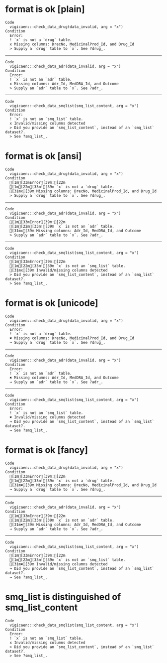 # format is ok [plain]

    Code
      vigicaen:::check_data_drug(data_invalid, arg = "x")
    Condition
      Error:
      ! `x` is not a `drug` table.
      x Missing columns: DrecNo, MedicinalProd_Id, and Drug_Id
      > Supply a `drug` table to `x`. See ?drug_.

---

    Code
      vigicaen:::check_data_adr(data_invalid, arg = "x")
    Condition
      Error:
      ! `x` is not an `adr` table.
      x Missing columns: Adr_Id, MedDRA_Id, and Outcome
      > Supply an `adr` table to `x`. See ?adr_.

---

    Code
      vigicaen:::check_data_smqlist(smq_list_content, arg = "x")
    Condition
      Error:
      ! `x` is not an `smq_list` table.
      x Invalid/missing columns detected
      > Did you provide an `smq_list_content`, instead of an `smq_list` dataset?.
      > See ?smq_list_.

# format is ok [ansi]

    Code
      vigicaen:::check_data_drug(data_invalid, arg = "x")
    Condition
      [1m[33mError[39m:[22m
      [1m[22m[33m![39m `x` is not a `drug` table.
      [31mx[39m Missing columns: DrecNo, MedicinalProd_Id, and Drug_Id
      > Supply a `drug` table to `x`. See ?drug_.

---

    Code
      vigicaen:::check_data_adr(data_invalid, arg = "x")
    Condition
      [1m[33mError[39m:[22m
      [1m[22m[33m![39m `x` is not an `adr` table.
      [31mx[39m Missing columns: Adr_Id, MedDRA_Id, and Outcome
      > Supply an `adr` table to `x`. See ?adr_.

---

    Code
      vigicaen:::check_data_smqlist(smq_list_content, arg = "x")
    Condition
      [1m[33mError[39m:[22m
      [1m[22m[33m![39m `x` is not an `smq_list` table.
      [31mx[39m Invalid/missing columns detected
      > Did you provide an `smq_list_content`, instead of an `smq_list` dataset?.
      > See ?smq_list_.

# format is ok [unicode]

    Code
      vigicaen:::check_data_drug(data_invalid, arg = "x")
    Condition
      Error:
      ! `x` is not a `drug` table.
      ✖ Missing columns: DrecNo, MedicinalProd_Id, and Drug_Id
      → Supply a `drug` table to `x`. See ?drug_.

---

    Code
      vigicaen:::check_data_adr(data_invalid, arg = "x")
    Condition
      Error:
      ! `x` is not an `adr` table.
      ✖ Missing columns: Adr_Id, MedDRA_Id, and Outcome
      → Supply an `adr` table to `x`. See ?adr_.

---

    Code
      vigicaen:::check_data_smqlist(smq_list_content, arg = "x")
    Condition
      Error:
      ! `x` is not an `smq_list` table.
      ✖ Invalid/missing columns detected
      → Did you provide an `smq_list_content`, instead of an `smq_list` dataset?.
      → See ?smq_list_.

# format is ok [fancy]

    Code
      vigicaen:::check_data_drug(data_invalid, arg = "x")
    Condition
      [1m[33mError[39m:[22m
      [1m[22m[33m![39m `x` is not a `drug` table.
      [31m✖[39m Missing columns: DrecNo, MedicinalProd_Id, and Drug_Id
      → Supply a `drug` table to `x`. See ?drug_.

---

    Code
      vigicaen:::check_data_adr(data_invalid, arg = "x")
    Condition
      [1m[33mError[39m:[22m
      [1m[22m[33m![39m `x` is not an `adr` table.
      [31m✖[39m Missing columns: Adr_Id, MedDRA_Id, and Outcome
      → Supply an `adr` table to `x`. See ?adr_.

---

    Code
      vigicaen:::check_data_smqlist(smq_list_content, arg = "x")
    Condition
      [1m[33mError[39m:[22m
      [1m[22m[33m![39m `x` is not an `smq_list` table.
      [31m✖[39m Invalid/missing columns detected
      → Did you provide an `smq_list_content`, instead of an `smq_list` dataset?.
      → See ?smq_list_.

# smq_list is distinguished of smq_list_content

    Code
      vigicaen:::check_data_smqlist(smq_list_content, arg = "x")
    Condition
      Error:
      ! `x` is not an `smq_list` table.
      x Invalid/missing columns detected
      > Did you provide an `smq_list_content`, instead of an `smq_list` dataset?.
      > See ?smq_list_.

